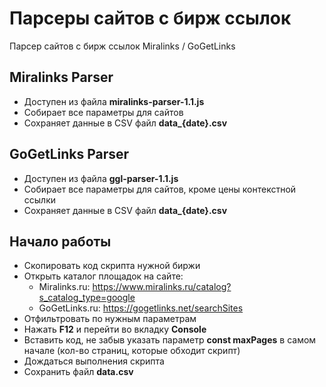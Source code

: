 # Парсеры сайтов с бирж ссылок
Парсер сайтов с бирж ссылок Miralinks / GoGetLinks

## Miralinks Parser
- Доступен из файла **miralinks-parser-1.1.js**
- Собирает все параметры для сайтов
- Сохраняет данные в CSV файл **data_{date}.csv**

## GoGetLinks Parser
- Доступен из файла **ggl-parser-1.1.js**
- Собирает все параметры для сайтов, кроме цены контекстной ссылки
- Сохраняет данные в CSV файл **data_{date}.csv**

## Начало работы
- Скопировать код скрипта нужной биржи
- Открыть каталог площадок на сайте:
  - Miralinks.ru: https://www.miralinks.ru/catalog?s_catalog_type=google
  - GoGetLinks.ru: https://gogetlinks.net/searchSites
- Отфильтровать по нужным параметрам
- Нажать **F12** и перейти во вкладку **Console**
- Вставить код, не забыв указать параметр **const maxPages** в самом начале (кол-во страниц, которые обходит скрипт)
- Дождаться выполнения скрипта
- Сохранить файл **data.csv**
